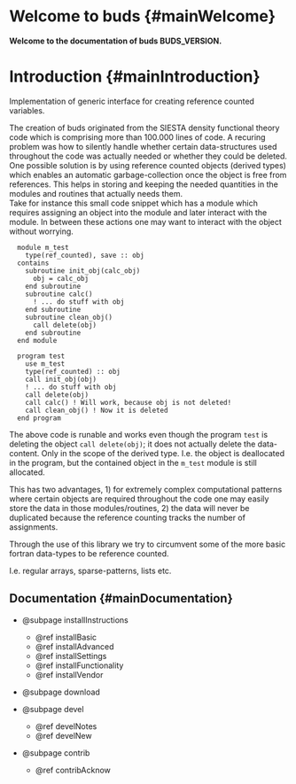 # Welcome to buds  {#mainWelcome}

__Welcome to the documentation of buds BUDS_VERSION.__

# Introduction  {#mainIntroduction}

Implementation of generic interface for creating
reference counted variables.  

The creation of buds originated from the SIESTA density functional
theory code which is comprising more than 100.000 lines of code.
A recuring problem was how to silently handle whether certain data-structures
used throughout the code was actually needed or whether they could be
deleted.  
One possible solution is by using reference counted objects (derived
types) which enables an automatic garbage-collection once the object is free
from references.
This helps in storing and keeping the needed quantities in the modules and routines
that actually needs them.  
Take for instance this small code snippet which has a module which requires
assigning an object into the module and later interact with the module. In between
these actions one may want to interact with the object without worrying.
~~~~~{.f90}
  module m_test
    type(ref_counted), save :: obj
  contains
    subroutine init_obj(calc_obj)
      obj = calc_obj
    end subroutine
    subroutine calc()
      ! ... do stuff with obj
    end subroutine
    subroutine clean_obj()
      call delete(obj)
    end subroutine
  end module
  
  program test
    use m_test
    type(ref_counted) :: obj
    call init_obj(obj)
    ! ... do stuff with obj
    call delete(obj)
    call calc() ! Will work, because obj is not deleted!
    call clean_obj() ! Now it is deleted
  end program
~~~~~	
The above code is runable and works even though the program `test` is
deleting the object `call delete(obj)`; it does not actually delete the data-content.
Only in the scope of the derived type. I.e. the object is deallocated in the program,
but the contained object in the `m_test` module is still allocated. 

This has two advantages, 1) for extremely complex computational patterns where certain
objects are required throughout the code one may easily store the data in those
modules/routines, 2) the data will never be duplicated because the reference counting
tracks the number of assignments.

Through the use of this library we try to circumvent some of the more basic
fortran data-types to be reference counted.

I.e. regular arrays, sparse-patterns, lists etc.


## Documentation  {#mainDocumentation}

- @subpage installInstructions
  - @ref installBasic
  - @ref installAdvanced
  - @ref installSettings
  - @ref installFunctionality
  - @ref installVendor
  
- @subpage download

- @subpage devel
  - @ref develNotes
  - @ref develNew

- @subpage contrib
  - @ref contribAcknow

